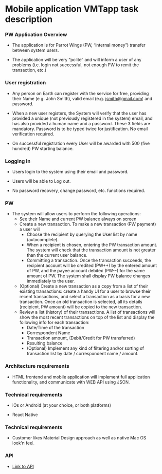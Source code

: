 # Mobile application VMTapp task description

### PW Application Overview
* The application is for Parrot Wings (PW, “internal money”) transfer between system users.

* The application will be very “polite” and will inform a user of any problems (i.e. login not successful, not enough PW to remit the transaction, etc.)
    
### User registration

* Any person on Earth can register with the service for free, providing their Name (e.g. John Smith), valid email (e.g. jsmith@gmail.com) and password. 

* When a new user registers, the System will verify that the user has provided a unique (not previously registered in the system) email, and has also provided a human name and a password. These 3 fields are mandatory. Password is to be typed twice for justification. No email verification required.

* On successful registration every User will be awarded with 500 (five hundred) PW starting balance.

### Logging in 

* Users login to the system using their email and password.

* Users will be able to Log out.

* No password recovery, change password, etc. functions required.

### PW

* The system will allow users to perform the following operations:
    * See their Name and current PW balance always on screen
    * Create a new transaction. To make a new transaction (PW payment) a user will
        * Choose the recipient by querying the  User list by name (autocomplete).
        * When a recipient is chosen, entering the PW transaction amount. The system will check that the transaction amount is not greater than the current user balance.
        * Committing a transaction. Once the transaction succeeds, the recipient account will be credited (PW++) by the entered amount of PW, and the payee account debited (PW--) for the same amount of PW. The system shall display PW balance changes immediately to the user.
    * (Optional) Create a new transaction as a copy from a list of their existing transactions: create a handy UI for a user to browse their recent transactions, and select a transaction as a basis for a new transaction. Once an old transaction is selected, all its details (recipient, PW amount) will be copied to the new transaction.
    * Review a list (history) of their transactions. A list of transactions will show the most recent transactions on top of the list and display the following info for each transaction:
        * Date/Time of the transaction
        * Correspondent Name
        * Transaction amount, (Debit/Credit  for PW transferred)
        * Resulting balance
        * (Optional) Implement any kind of filtering and/or sorting of transaction list by date / correspondent name / amount. 
    
### Architecture requirements

* HTML frontend and mobile application will implement full application functionality, and communicate with WEB API using JSON.
  
### Technical requirements

* iOs or Android (at your choice, or both platforms)

* React Native

### Technical requirements

* Customer likes Material Design approach as well as native Mac OS look'n feel.

### API

* [Link to API](https://docs.google.com/document/d/1JbBdzroRFkHuUNAF7fnDuXvPgHgY-XvM8f_6R7bUjkg/edit)


